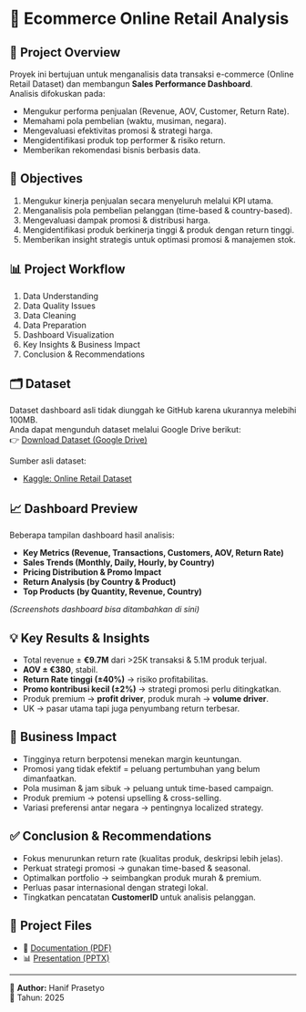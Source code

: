 # 🛒 Ecommerce Online Retail Analysis

## 📌 Project Overview
Proyek ini bertujuan untuk menganalisis data transaksi e-commerce (Online Retail Dataset) dan membangun **Sales Performance Dashboard**.  
Analisis difokuskan pada:
- Mengukur performa penjualan (Revenue, AOV, Customer, Return Rate).
- Memahami pola pembelian (waktu, musiman, negara).
- Mengevaluasi efektivitas promosi & strategi harga.
- Mengidentifikasi produk top performer & risiko return.
- Memberikan rekomendasi bisnis berbasis data.

## 🎯 Objectives
1. Mengukur kinerja penjualan secara menyeluruh melalui KPI utama.
2. Menganalisis pola pembelian pelanggan (time-based & country-based).
3. Mengevaluasi dampak promosi & distribusi harga.
4. Mengidentifikasi produk berkinerja tinggi & produk dengan return tinggi.
5. Memberikan insight strategis untuk optimasi promosi & manajemen stok.

## 📊 Project Workflow
1. Data Understanding  
2. Data Quality Issues  
3. Data Cleaning  
4. Data Preparation  
5. Dashboard Visualization  
6. Key Insights & Business Impact  
7. Conclusion & Recommendations  

## 🗂️ Dataset
Dataset dashboard asli tidak diunggah ke GitHub karena ukurannya melebihi 100MB.  
Anda dapat mengunduh dataset melalui Google Drive berikut:  
👉 [Download Dataset (Google Drive)]([https://drive.google.com/your-link-here](https://docs.google.com/spreadsheets/d/1ippXAYEcY8CieorGSpDlvfAOlI_sv984/edit?usp=sharing&ouid=112378312591701354024&rtpof=true&sd=true))

Sumber asli dataset:  
- [Kaggle: Online Retail Dataset]([https://www.kaggle.com/datasets/tunguz/online-retail](https://www.kaggle.com/datasets/tunguz/online-retail))

## 📈 Dashboard Preview
Beberapa tampilan dashboard hasil analisis:

- **Key Metrics (Revenue, Transactions, Customers, AOV, Return Rate)**
- **Sales Trends (Monthly, Daily, Hourly, by Country)**
- **Pricing Distribution & Promo Impact**
- **Return Analysis (by Country & Product)**
- **Top Products (by Quantity, Revenue, Country)**

*(Screenshots dashboard bisa ditambahkan di sini)*

## 💡 Key Results & Insights
- Total revenue ± **€9.7M** dari >25K transaksi & 5.1M produk terjual.  
- **AOV ± €380**, stabil.  
- **Return Rate tinggi (±40%)** → risiko profitabilitas.  
- **Promo kontribusi kecil (±2%)** → strategi promosi perlu ditingkatkan.  
- Produk premium → **profit driver**, produk murah → **volume driver**.  
- UK → pasar utama tapi juga penyumbang return terbesar.  

## 🚀 Business Impact
- Tingginya return berpotensi menekan margin keuntungan.  
- Promosi yang tidak efektif = peluang pertumbuhan yang belum dimanfaatkan.  
- Pola musiman & jam sibuk → peluang untuk time-based campaign.  
- Produk premium → potensi upselling & cross-selling.  
- Variasi preferensi antar negara → pentingnya localized strategy.  

## ✅ Conclusion & Recommendations
- Fokus menurunkan return rate (kualitas produk, deskripsi lebih jelas).  
- Perkuat strategi promosi → gunakan time-based & seasonal.  
- Optimalkan portfolio → seimbangkan produk murah & premium.  
- Perluas pasar internasional dengan strategi lokal.  
- Tingkatkan pencatatan **CustomerID** untuk analisis pelanggan.  

## 📂 Project Files
- 📄 [Documentation (PDF)](https://github.com/HanifPrasetyo/Business-Analyst/blob/d7759ce7111200c6b474525a377001df1b1c6cbc/Ecommerce-OnlineRetail/Analisis%20Memahami%20Performa%20Penjualan.pdf)  
- 📊 [Presentation (PPTX)]([link-ke-ppt](https://github.com/HanifPrasetyo/Business-Analyst/blob/75d252d25a75f48e8027ca3fc298b9150a093c5e/Ecommerce-OnlineRetail/ECommerce%20Sales%20Performance%20Dasboard%20Online%20Retail%20Dataset%20.pptx))  

---

👤 **Author:** Hanif Prasetyo  
📅 Tahun: 2025  
